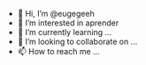 - 👋 Hi, I’m @eugegeeh
- 👀 I’m interested in aprender
- 🌱 I’m currently learning ...
- 💞️ I’m looking to collaborate on ...
- 📫 How to reach me ...

<!---
eugegeeh/eugegeeh is a ✨ special ✨ repository because its `README.md` (this file) appears on your GitHub profile.
You can click the Preview link to take a look at your changes.
--->
